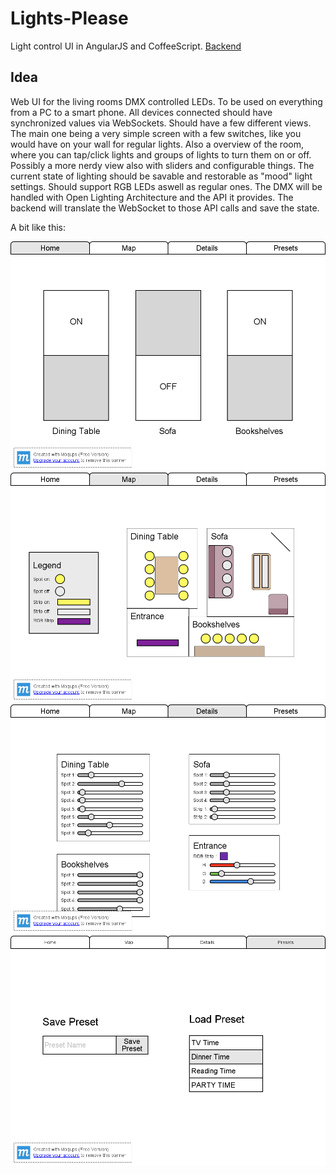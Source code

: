 Lights-Please
=============

Light control UI in AngularJS and CoffeeScript. [Backend](https://github.com/JuhaniImberg/lights-please-backend)

Idea
----

Web UI for the living rooms DMX controlled LEDs. To be used on everything from a PC to a smart phone. All devices connected should have synchronized values via WebSockets. Should have a few different views. The main one being a very simple screen with a few switches, like you would have on your wall for regular lights. Also a overview of the room, where you can tap/click lights and groups of lights to turn them on or off. Possibly a more nerdy view also with sliders and configurable things. The current state of lighting should be savable and restorable as "mood" light settings. Should support RGB LEDs aswell as regular ones. The DMX will be handled with Open Lighting Architecture and the API it provides. The backend will translate the WebSocket to those API calls and save the state.

A bit like this:

![Main Page](https://raw.githubusercontent.com/JuhaniImberg/lights-please/master/mockup/Main_Page.png)
![Map Page](https://raw.githubusercontent.com/JuhaniImberg/lights-please/master/mockup/Map_Page.png)
![Details Page](https://raw.githubusercontent.com/JuhaniImberg/lights-please/master/mockup/Details_Page.png)
![Presets Page](https://raw.githubusercontent.com/JuhaniImberg/lights-please/master/mockup/Presets_Page.png)
